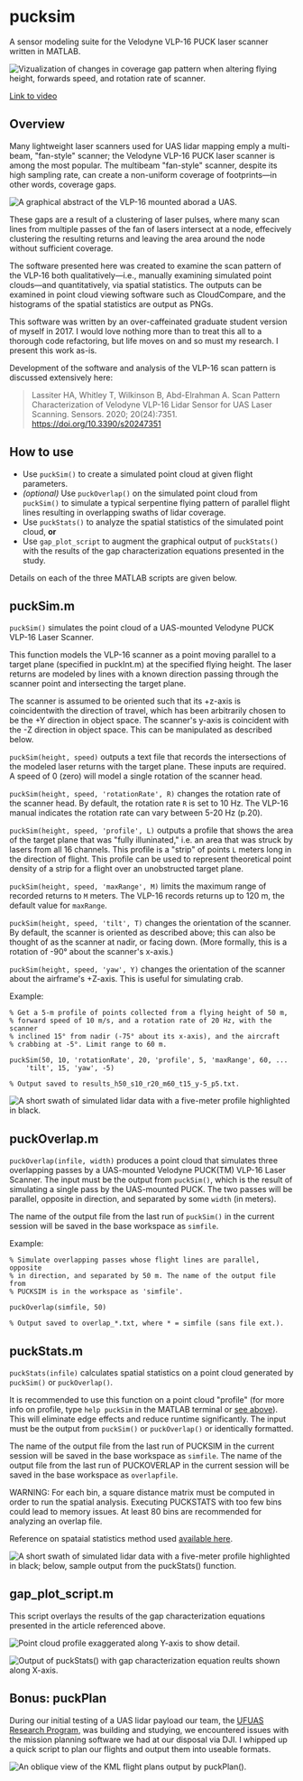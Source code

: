 # pucksim

A sensor modeling suite for the Velodyne VLP-16 PUCK laser scanner written in MATLAB.

![Vizualization of changes in coverage gap pattern when altering flying height, forwards speed, and rotation rate of scanner.](figures/pucksim_video_giffed.gif)

[Link to video](figure/pucksim_video_inspection.gif)

## Overview

Many lightweight laser scanners used for UAS lidar mapping emply a multi-beam, "fan-style" scanner; the Velodyne VLP-16 PUCK laser scanner is among the most popular. The multibeam "fan-style" scanner, despite its high sampling rate, can create a non-uniform coverage of footprints—in other words, coverage gaps.

![A graphical abstract of the VLP-16 mounted aborad a UAS.](figures/graphical-abstract_large.png)

These gaps are a result of a clustering of laser pulses, where many scan lines from multiple passes of the fan of lasers intersect at a node, effecively clustering the resulting returns and leaving the area around the node without sufficient coverage.

The software presented here was created to examine the scan pattern of the VLP‐16 both qualitatively—i.e., manually examining simulated point clouds—and quantitatively, via spatial statistics. The outputs can be examined in point cloud viewing software such as CloudCompare, and the histograms of the spatial statistics are output as PNGs.

This software was written by an over-caffeinated graduate student version of myself in 2017. I would love nothing more than to treat this all to a thorough code refactoring, but life moves on and so must my research. I present this work as-is.

Development of the software and analysis of the VLP-16 scan pattern is discussed extensively here:

> Lassiter HA, Whitley T, Wilkinson B, Abd-Elrahman A. Scan Pattern Characterization of Velodyne VLP-16 Lidar Sensor for UAS Laser Scanning. Sensors. 2020; 20(24):7351. https://doi.org/10.3390/s20247351

## How to use

- Use `puckSim()` to create a simulated point cloud at given flight parameters.
- *(optional)* Use `puckOverlap()` on the simulated point cloud from `puckSim()` to simulate a typical serpentine flying pattern of parallel flight lines resulting in overlapping swaths of lidar coverage.
- Use `puckStats()` to analyze the spatial statistics of the simulated point cloud, **or**
- Use `gap_plot_script` to augment the graphical output of `puckStats()` with the results of the gap characterization equations presented in the study.

Details on each of the three MATLAB scripts are given below.

## puckSim.m
`puckSim()` simulates the point cloud of a UAS-mounted Velodyne PUCK VLP-16 Laser Scanner.

This function models the VLP-16 scanner as a point moving parallel to a target plane (specified in puckInt.m) at the specified flying height. The laser returns are modeled by lines with a known direction passing through the scanner point and intersecting the target plane.

The scanner is assumed to be oriented such that its +z-axis is coincidentwith the direction of travel, which has been arbitrarily chosen to be the +Y direction in object space. The scanner's y-axis is coincident with the -Z direction in object space. This can be manipulated as described below.

`puckSim(height, speed)` outputs a text file that records the intersections of the modeled laser returns with the target plane. These inputs are required. A speed of 0 (zero) will model a single rotation of the scanner head.

`puckSim(height, speed, 'rotationRate', R)` changes the rotation rate of the scanner head. By default, the rotation rate `R` is set to 10 Hz. The VLP-16 manual indicates the rotation rate can vary between 5-20 Hz (p.20).

`puckSim(height, speed, 'profile', L)` outputs a profile that shows the area of the target plane that was "fully illuninated," i.e. an area that was struck by lasers from all 16 channels. This profile is a "strip" of points `L` meters long in the direction of flight. This profile can be used to represent theoretical point density of a strip for a flight over an unobstructed target plane.

`puckSim(height, speed, 'maxRange', M)` limits the maximum range of recorded returns to `M` meters. The VLP-16 records returns up to 120 m, the default value for `maxRange`.

`puckSim(height, speed, 'tilt', T)` changes the orientation of the scanner. By default, the scanner is oriented as described above; this can also be thought of as the scanner at nadir, or facing down. (More formally, this is a rotation of -90° about the scanner's x-axis.)

`puckSim(height, speed, 'yaw', Y)` changes the orientation of the scanner about the airframe's +Z-axis. This is useful for simulating crab.

Example:
```
% Get a 5-m profile of points collected from a flying height of 50 m, 
% forward speed of 10 m/s, and a rotation rate of 20 Hz, with the scanner
% inclined 15° from nadir (-75° about its x-axis), and the aircraft
% crabbing at -5°. Limit range to 60 m.

puckSim(50, 10, 'rotationRate', 20, 'profile', 5, 'maxRange', 60, ...
    'tilt', 15, 'yaw', -5)

% Output saved to results_h50_s10_r20_m60_t15_y-5_p5.txt.
```

![A short swath of simulated lidar data with a five-meter profile highlighted in black.](figures/30_10_profile5m.png)

## puckOverlap.m
`puckOverlap(infile, width)` produces a point cloud that simulates three overlapping passes by a UAS-mounted Velodyne PUCK(TM) VLP-16 Laser Scanner. The input must be the output from `puckSim()`, which is the result of simulating a single pass by the UAS-mounted PUCK. The two passes will be parallel, opposite in direction, and separated by some `width` (in meters).

The name of the output file from the last run of `puckSim()` in the current session will be saved in the base workspace as `simfile`.

Example:
```
% Simulate overlapping passes whose flight lines are parallel, opposite
% in direction, and separated by 50 m. The name of the output file from 
% PUCKSIM is in the workspace as 'simfile'.

puckOverlap(simfile, 50)

% Output saved to overlap_*.txt, where * = simfile (sans file ext.).
```

## puckStats.m

`puckStats(infile)` calculates spatial statistics on a point cloud generated by `puckSim()` or `puckOverlap()`.

It is recommended to use this function on a point cloud "profile" (for more info on profile, type `help puckSim` in the MATLAB terminal or [see above](#puckSIM.m)). This will eliminate edge effects and reduce runtime significantly. The input must be the output from `puckSim()` or `puckOverlap()` or identically formatted.

The name of the output file from the last run of PUCKSIM in the current session will be saved in the base workspace as `simfile`. The name of the output file from the last run of PUCKOVERLAP in the current session will be saved in the base workspace as `overlapfile`.

WARNING: For each bin, a square distance matrix must be computed in order to run the spatial analysis. Executing PUCKSTATS with too few bins could lead to memory issues. At least 80 bins are recommended for analyzing an overlap file.

Reference on spataial statistics method used [available here](http://pro.arcgis.com/en/pro-app/tool-reference/spatial-statistics/h-how-average-nearest-neighbor-distance-spatial-st.htm).

![A short swath of simulated lidar data with a five-meter profile highlighted in black; below, sample output from the puckStats() function.](figures/30_10_profile5m_with-histogram.png)

## gap_plot_script.m

This script overlays the results of the gap characterization equations presented in the article referenced above. 

![Point cloud profile exaggerated along Y-axis to show detail.](figures/results_h45_s9_r5_m120_t0_y0_p8_points.png)

![Output of puckStats() with gap characterization equation reults shown along X-axis.](figures/results_h45_s9_r5_m120_t0_y0_p8.txt_gaps.png)

## Bonus: puckPlan

During our initial testing of a UAS lidar payload our team, the [UFUAS Research Program](https://uas.ifas.ufl.edu/), was building and studying, we encountered issues with the mission planning software we had at our disposal via DJI. I whipped up a quick script to plan our flights and output them into useable formats.

![An oblique view of the KML flight plans output by puckPlan().](puckPlan/example_output/swamp_mission_plans.jpg)